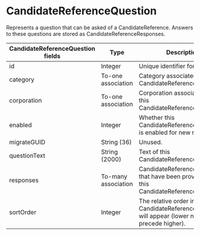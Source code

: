 # CandidateReferenceQuestion
Represents a question that can be asked of a CandidateReference. Answers to these questions are stored as CandidateReferenceResponses.
<table>
    <colgroup>
        <col width="20%" />
        <col width="20%" />
        <col width="20%" />
        <col width="20%" />
        <col width="20%" />
    </colgroup>
    <thead>
        <tr class="header">
            <th>CandidateReferenceQuestion fields</th>
            <th>Type</th>
            <th>Description</th>
            <th>Not null</th>
            <th>Read-only</th>
        </tr>
    </thead>
    <tbody>
        <tr class="even">
            <td>id</td>
            <td>Integer</td>
            <td>Unique identifier for this entity.</td>
            <td>X</td>
            <td>X</td>
        </tr>
        <tr class="odd">
            <td>category</td>
            <td>To-one association</td>
            <td>Category associated with this CandidateReferenceQuestion.</td>
            <td></td>
            <td></td>
        </tr>
        <tr class="even">
            <td>corporation</td>
            <td>To-one association</td>
            <td>Corporation associated with this CandidateReferenceQuestion.</td>
            <td>X</td>
            <td></td>
        </tr>
        <tr class="odd">
            <td>enabled</td>
            <td>Integer</td>
            <td>Whether this CandidateReferenceQuestion is enabled for new references.
            </td>
            <td>X</td>
            <td></td>
        </tr>
        <tr class="even">
            <td>migrateGUID</td>
            <td>String (36)</td>
            <td>Unused.</td>
            <td></td>
            <td></td>
        </tr>
        <tr class="odd">
            <td>questionText</td>
            <td>String (2000)</td>
            <td>Text of this CandidateReferenceQuestion.</td>
            <td></td>
            <td></td>
        </tr>
        <tr class="even">
            <td>responses</td>
            <td>To-many association</td>
            <td>CandidateReferenceResponses that have been provided for this CandidateReferenceQuestion.</td>
            <td></td>
            <td>X</td>
        </tr>
        <tr class="odd">
            <td>sortOrder</td>
            <td>Integer</td>
            <td>The relative order in which this CandidateReferenceQuestion will appear (lower numbers precede higher).</td>
            <td>X</td>
            <td></td>
        </tr>
    </tbody>
</table>